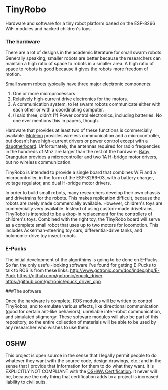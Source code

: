 # TinyRobo
Hardware and software for a tiny robot platform based on the ESP-8266 WiFi modules and hacked children's toys. 

### The hardware
There are a lot of designs in the academic literature for small swarm robots. 
Generally speaking, smaller robots are better because the researchers can maintain a high ratio of space to robots in a smaller area. 
A high ratio of space to robots is good because it gives the robots more freedom of motion. 

Small swarm robots typically have three major electronic components:

1. One or more microprocessors
2. Relatively high-current drive electronics for the motors.
3. A communication system, to let swarm robots communicate either with each other or with a coordinating computer. 
4. (I said three, didn't I?) Power control electronics, including batteries. No one ever mentions this in papers, though. 

Hardware that provides at least two of these functions is commercially available. 
[Moteino](http://lowpowerlab.com/moteino/) provides wireless communication and a microcontroller, but doesn't have high-current drivers or power control except with a [daugtherboard](https://lowpowerlab.com/shop/powershield). Unfortunately, the antennas required for radio frequencies in the hundreds of Mhz are larger than the rest of the hardware. 
[Baby Orangutan](https://www.pololu.com/product/1220/specs) provides a microcontroller and two 1A H-bridge motor drivers, but no wireless communication. 

TinyRobo is intended to provide a single board that combines WiFi and a microcontroller, in the form of the ESP-8266-03, with a battery charger, voltage regulator, and dual H-bridge motor drivers.

In order to build small robots, many researchers develop their own chassis and drivetrains for the robots. 
This makes replication difficult, because the robots are rarely made commercially available. 
However, children's toys are commercially very available. 
Instead of using custom-made drivetrains, TinyRobo is intended to be a drop-in replacement for the controllers of children's toys. 
Combined with the right toy, the TinyRobo board will serve as a complete small robot that uses up to two motors for locomotion. This includes Ackerman-steering toy cars, differential-drive tanks, and holonomic-drive toy insect robots.

### E-Pucks

The initial development of the algorithims is going to be done on E-Pucks. 
So far, the only useful-looking software I've found for getting E-Pucks to talk to ROS is from these links. 
http://www.gctronic.com/doc/index.php/E-Puck
https://github.com/gctronic/epuck_driver
https://github.com/gctronic/epuck_driver_cpp

###The software

Once the hardware is complete, ROS modules will be written to control TinyRobos, and to emulate various effects, like directional communication (good for certain ant-like behaviors), unreliable inter-robot communication, and simulated stigmergy. 
These software modules will also be part of this repository, so the entire collection of materials will be able to be used by any researcher who wishes to use them. 

## OSHW
This project is open source in the sense that I legally permit people to do whatever they want with the source code, design drawings, etc.; and in the sense that I provide that information for them to do what they want. 
It is EXPLICITLY NOT COMPLIANT with the [OSHWA Certification](www.oshwa.org/2015/09/19/open-source-hardware-certification-version-1/). 
It never will be, because the only thing that certification adds to a project is increased liability to civil suits. 

